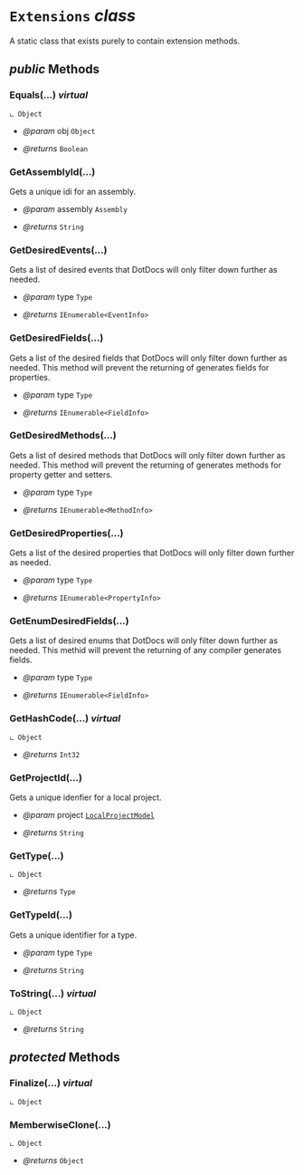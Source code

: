 # <code><span title="A static class that exists purely to contain extension methods.">Extensions</span></code> *class*

A static class that exists purely to contain extension methods.



## *public* Methods

### Equals(...) *virtual*

```
ட Object
```



- *@param* obj <code><span title="Supports all classes in the .NET class hierarchy and provides low-level services to derived classes. This is the ultimate base class of all .NET classes; it is the root of the type hierarchy.">Object</span></code>

- *@returns* <code><span title="Represents a Boolean (&lt;see langword=&quot;true&quot; /&gt; or &lt;see langword=&quot;false&quot; /&gt;) value.">Boolean</span></code>

### GetAssemblyId(...)

Gets a unique idi for an assembly.

- *@param* assembly <code><span title="Represents an assembly, which is a reusable, versionable, and self-describing building block of a common language runtime application.">Assembly</span></code>

- *@returns* <code><span title="Represents text as a sequence of UTF-16 code units.">String</span></code>

### GetDesiredEvents(...)

Gets a list of desired events that DotDocs will only filter down further as needed.

- *@param* type <code><span title="Represents type declarations: class types, interface types, array types, value types, enumeration types, type parameters, generic type definitions, and open or closed constructed generic types.">Type</span></code>

- *@returns* <code><span title="">IEnumerable</span><<span title="Discovers the attributes of an event and provides access to event metadata.">EventInfo</span>></code>

### GetDesiredFields(...)

Gets a list of the desired fields that DotDocs will only filter down further as needed.
This method will prevent the returning of generates fields for properties.

- *@param* type <code><span title="Represents type declarations: class types, interface types, array types, value types, enumeration types, type parameters, generic type definitions, and open or closed constructed generic types.">Type</span></code>

- *@returns* <code><span title="">IEnumerable</span><<span title="Discovers the attributes of a field and provides access to field metadata.">FieldInfo</span>></code>

### GetDesiredMethods(...)

Gets a list of desired methods that DotDocs will only filter down further as needed. 
This method will prevent the returning of generates methods for property getter and setters.

- *@param* type <code><span title="Represents type declarations: class types, interface types, array types, value types, enumeration types, type parameters, generic type definitions, and open or closed constructed generic types.">Type</span></code>

- *@returns* <code><span title="">IEnumerable</span><<span title="Discovers the attributes of a method and provides access to method metadata.">MethodInfo</span>></code>

### GetDesiredProperties(...)

Gets a list of the desired properties that DotDocs will only filter down further as needed.

- *@param* type <code><span title="Represents type declarations: class types, interface types, array types, value types, enumeration types, type parameters, generic type definitions, and open or closed constructed generic types.">Type</span></code>

- *@returns* <code><span title="">IEnumerable</span><<span title="Discovers the attributes of a property and provides access to property metadata.">PropertyInfo</span>></code>

### GetEnumDesiredFields(...)

Gets a list of desired enums that DotDocs will only filter down further as needed.
This methid will prevent the returning of any compiler generates fields.

- *@param* type <code><span title="Represents type declarations: class types, interface types, array types, value types, enumeration types, type parameters, generic type definitions, and open or closed constructed generic types.">Type</span></code>

- *@returns* <code><span title="">IEnumerable</span><<span title="Discovers the attributes of a field and provides access to field metadata.">FieldInfo</span>></code>

### GetHashCode(...) *virtual*

```
ட Object
```



- *@returns* <code><span title="Represents a 32-bit signed integer.">Int32</span></code>

### GetProjectId(...)

Gets a unique idenfier for a local project.

- *@param* project <code><a href="LocalProjectModel.md">LocalProjectModel</a></code>

- *@returns* <code><span title="Represents text as a sequence of UTF-16 code units.">String</span></code>

### GetType(...)

```
ட Object
```



- *@returns* <code><span title="Represents type declarations: class types, interface types, array types, value types, enumeration types, type parameters, generic type definitions, and open or closed constructed generic types.">Type</span></code>

### GetTypeId(...)

Gets a unique identifier for a type.

- *@param* type <code><span title="Represents type declarations: class types, interface types, array types, value types, enumeration types, type parameters, generic type definitions, and open or closed constructed generic types.">Type</span></code>

- *@returns* <code><span title="Represents text as a sequence of UTF-16 code units.">String</span></code>

### ToString(...) *virtual*

```
ட Object
```



- *@returns* <code><span title="Represents text as a sequence of UTF-16 code units.">String</span></code>

## *protected* Methods

### Finalize(...) *virtual*

```
ட Object
```





### MemberwiseClone(...)

```
ட Object
```



- *@returns* <code><span title="Supports all classes in the .NET class hierarchy and provides low-level services to derived classes. This is the ultimate base class of all .NET classes; it is the root of the type hierarchy.">Object</span></code>